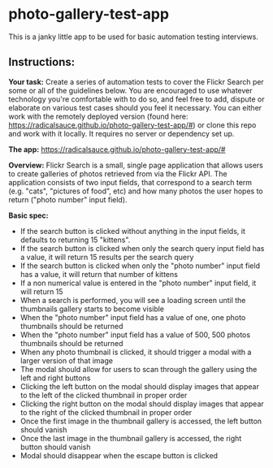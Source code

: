 # photo-gallery-test-app
This is a janky little app to be used for basic automation testing interviews.


## Instructions:

**Your task:**
Create a series of automation tests to cover the Flickr Search per some or all of the guidelines below. You are encouraged to use whatever technology you're comfortable with to do so, and feel free to add, dispute or elaborate on various test cases should you feel it necessary. You can either work with the remotely deployed version (found here: https://radicalsauce.github.io/photo-gallery-test-app/#) or clone this repo and work with it locally. It requires no server or dependency set up.

**The app:**
https://radicalsauce.github.io/photo-gallery-test-app/#

**Overview:**
Flickr Search is a small, single page application that allows users to create galleries of photos retrieved from via the Flickr API. The application consists of two input fields, that correspond to a search term (e.g. "cats", "pictures of food", etc) and how many photos the user hopes to return ("photo number" input field).

**Basic spec:**
- If the search button is clicked without anything in the input fields, it defaults to returning 15 "kittens".
- If the search button is clicked when only the search query input field has a value, it will return 15 results per
the search query
- If the search button is clicked when only the "photo number" input field has a value, it will return that number of
kittens
- If a non numerical value is entered in the "photo number" input field, it will return 15
- When a search is performed, you will see a loading screen until the thumbnails gallery starts to become visible
- When the "photo number" input field has a value of one, one photo thumbnails should be returned
- When the "photo number" input field has a value of 500, 500 photos thumbnails should be returned
- When any photo thumbnail is clicked, it should trigger a modal with a larger version of that image
- The modal should allow for users to scan through the gallery using the left and right buttons
- Clicking the left button on the modal should display images that appear to the left of the clicked thumbnail in
proper order
- Clicking the right button on the modal should display images that appear to the right of the clicked thumbnail in
proper order
- Once the first image in the thumbnail gallery is accessed, the left button should vanish 
- Once the last image in the thumbnail gallery is accessed, the right button should vanish 
- Modal should disappear when the escape button is clicked


